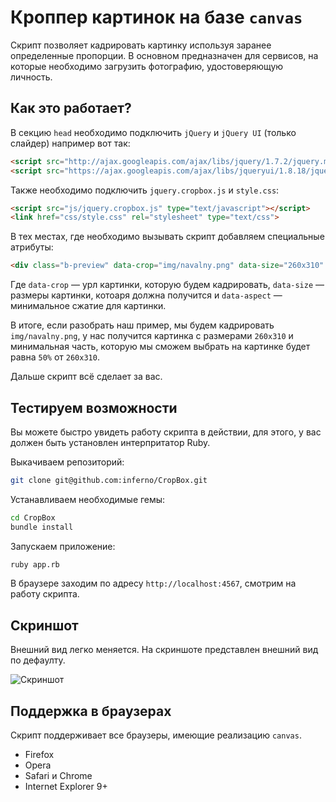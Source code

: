 # Кроппер картинок на базе `canvas`

Скрипт позволяет кадрировать картинку используя заранее определенные пропорции. В основном предназначен для сервисов, на которые необходимо загрузить фотографию, удостоверяющую личность. 

## Как это работает?

В секцию `head` необходимо подключить `jQuery` и `jQuery UI` (только слайдер) например вот так:

```html
<script src="http://ajax.googleapis.com/ajax/libs/jquery/1.7.2/jquery.min.js" type="text/javascript"></script>
<script src="https://ajax.googleapis.com/ajax/libs/jqueryui/1.8.18/jquery-ui.min.js" type="text/javascript"></script>
```

Также необходимо подключить `jquery.cropbox.js` и `style.css`:

```html
<script src="js/jquery.cropbox.js" type="text/javascript"></script>
<link href="css/style.css" rel="stylesheet" type="text/css">
```

В тех местах, где необходимо вызывать скрипт добавляем специальные атрибуты:

```html
<div class="b-preview" data-crop="img/navalny.png" data-size="260x310" data-aspect=".5"></div>
```

Где `data-crop` — урл картинки, которую будем кадрировать, `data-size` — размеры картинки, котоаря должна получится и `data-aspect` — минимальное сжатие для картинки.

В итоге, если разобрать наш пример, мы будем кадрировать `img/navalny.png`, у нас получится картинка с размерами `260x310` и минимальная часть, которую мы сможем выбрать на картинке будет равна `50%` от `260x310`.

Дальше скрипт всё сделает за вас.

## Тестируем возможности

Вы можете быстро увидеть работу скрипта в действии, для этого, у вас должен быть установлен интерпритатор Ruby.

Выкачиваем репозиторий:

```bash
git clone git@github.com:inferno/CropBox.git
```
Устанавливаем необходимые гемы:

```bash
cd CropBox
bundle install
```
Запускаем приложение:

```bash
ruby app.rb
```

В браузере заходим по адресу `http://localhost:4567`, смотрим на работу скрипта.

## Скриншот

Внешний вид легко меняется. На скриншоте представлен внешний вид по дефаулту.

![Скриншот](https://github.com/inferno/cropbox/raw/master/images/view.jpg "Скриншот")

## Поддержка в браузерах

Скрипт поддерживает все браузеры, имеющие реализацию `canvas`.

* Firefox
* Opera
* Safari и Chrome
* Internet Explorer 9+

